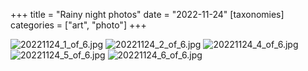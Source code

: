 +++
title = "Rainy night photos"
date = "2022-11-24"
[taxonomies]
categories = ["art", "photo"]
+++

![20221124_1_of_6.jpg](/blog/20221124_images/20221124_1_of_6.jpg)
![20221124_2_of_6.jpg](/blog/20221124_images/20221124_2_of_6.jpg)
![20221124_4_of_6.jpg](/blog/20221124_images/20221124_4_of_6.jpg)
![20221124_5_of_6.jpg](/blog/20221124_images/20221124_5_of_6.jpg)
![20221124_6_of_6.jpg](/blog/20221124_images/20221124_6_of_6.jpg)

